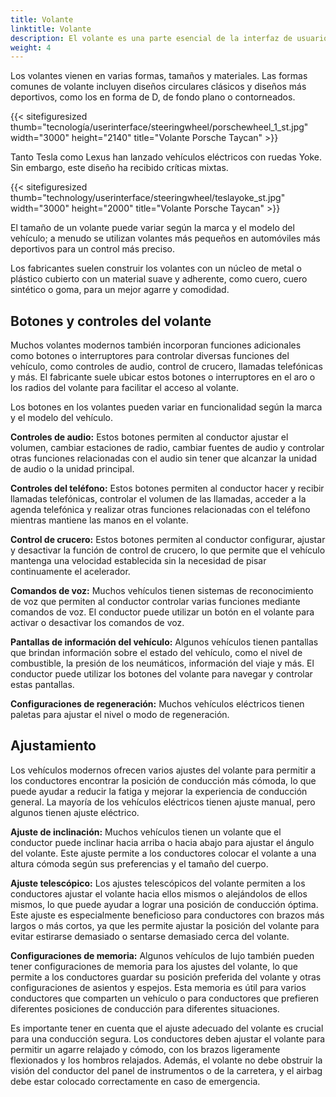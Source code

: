 ```yaml
---
title: Volante
linktitle: Volante
description: El volante es una parte esencial de la interfaz de usuario de un automóvil. El mecanismo de control primario permite al conductor dirigir el vehículo y controlar su dirección de movimiento.
weight: 4
---
```

<!-- markdownlint-disable MD033 -->

Los volantes vienen en varias formas, tamaños y materiales. Las formas comunes de volante incluyen diseños circulares clásicos y diseños más deportivos, como los en forma de D, de fondo plano o contorneados.

{{< sitefiguresized thumb="tecnología/userinterface/steeringwheel/porschewheel_1_st.jpg" width="3000" height="2140" title="Volante Porsche Taycan" >}}

Tanto Tesla como Lexus han lanzado vehículos eléctricos con ruedas Yoke. Sin embargo, este diseño ha recibido críticas mixtas.

{{< sitefiguresized thumb="technology/userinterface/steeringwheel/teslayoke_st.jpg" width="3000" height="2000" title="Volante Porsche Taycan" >}}

El tamaño de un volante puede variar según la marca y el modelo del vehículo; a menudo se utilizan volantes más pequeños en automóviles más deportivos para un control más preciso.

Los fabricantes suelen construir los volantes con un núcleo de metal o plástico cubierto con un material suave y adherente, como cuero, cuero sintético o goma, para un mejor agarre y comodidad.

## Botones y controles del volante

Muchos volantes modernos también incorporan funciones adicionales como botones o interruptores para controlar diversas funciones del vehículo, como controles de audio, control de crucero, llamadas telefónicas y más. El fabricante suele ubicar estos botones o interruptores en el aro o los radios del volante para facilitar el acceso al volante.

Los botones en los volantes pueden variar en funcionalidad según la marca y el modelo del vehículo.

**Controles de audio:** Estos botones permiten al conductor ajustar el volumen, cambiar estaciones de radio, cambiar fuentes de audio y controlar otras funciones relacionadas con el audio sin tener que alcanzar la unidad de audio o la unidad principal.

**Controles del teléfono:** Estos botones permiten al conductor hacer y recibir llamadas telefónicas, controlar el volumen de las llamadas, acceder a la agenda telefónica y realizar otras funciones relacionadas con el teléfono mientras mantiene las manos en el volante.

**Control de crucero:** Estos botones permiten al conductor configurar, ajustar y desactivar la función de control de crucero, lo que permite que el vehículo mantenga una velocidad establecida sin la necesidad de pisar continuamente el acelerador.

**Comandos de voz:** Muchos vehículos tienen sistemas de reconocimiento de voz que permiten al conductor controlar varias funciones mediante comandos de voz. El conductor puede utilizar un botón en el volante para activar o desactivar los comandos de voz.

**Pantallas de información del vehículo:** Algunos vehículos tienen pantallas que brindan información sobre el estado del vehículo, como el nivel de combustible, la presión de los neumáticos, información del viaje y más. El conductor puede utilizar los botones del volante para navegar y controlar estas pantallas.

**Configuraciones de regeneración:** Muchos vehículos eléctricos tienen paletas para ajustar el nivel o modo de regeneración.

## Ajustamiento

Los vehículos modernos ofrecen varios ajustes del volante para permitir a los conductores encontrar la posición de conducción más cómoda, lo que puede ayudar a reducir la fatiga y mejorar la experiencia de conducción general. La mayoría de los vehículos eléctricos tienen ajuste manual, pero algunos tienen ajuste eléctrico.

**Ajuste de inclinación:** Muchos vehículos tienen un volante que el conductor puede inclinar hacia arriba o hacia abajo para ajustar el ángulo del volante. Este ajuste permite a los conductores colocar el volante a una altura cómoda según sus preferencias y el tamaño del cuerpo.

**Ajuste telescópico:** Los ajustes telescópicos del volante permiten a los conductores ajustar el volante hacia ellos mismos o alejándolos de ellos mismos, lo que puede ayudar a lograr una posición de conducción óptima. Este ajuste es especialmente beneficioso para conductores con brazos más largos o más cortos, ya que les permite ajustar la posición del volante para evitar estirarse demasiado o sentarse demasiado cerca del volante.

**Configuraciones de memoria:** Algunos vehículos de lujo también pueden tener configuraciones de memoria para los ajustes del volante, lo que permite a los conductores guardar su posición preferida del volante y otras configuraciones de asientos y espejos. Esta memoria es útil para varios conductores que comparten un vehículo o para conductores que prefieren diferentes posiciones de conducción para diferentes situaciones.

Es importante tener en cuenta que el ajuste adecuado del volante es crucial para una conducción segura. Los conductores deben ajustar el volante para permitir un agarre relajado y cómodo, con los brazos ligeramente flexionados y los hombros relajados. Además, el volante no debe obstruir la visión del conductor del panel de instrumentos o de la carretera, y el airbag debe estar colocado correctamente en caso de emergencia.
